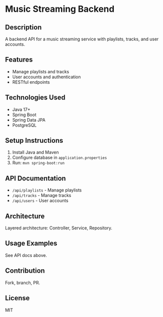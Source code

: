 # Music Streaming Backend

## Description
A backend API for a music streaming service with playlists, tracks, and user accounts.

## Features
- Manage playlists and tracks
- User accounts and authentication
- RESTful endpoints

## Technologies Used
- Java 17+
- Spring Boot
- Spring Data JPA
- PostgreSQL

## Setup Instructions
1. Install Java and Maven
2. Configure database in `application.properties`
3. Run: `mvn spring-boot:run`

## API Documentation
- `/api/playlists` - Manage playlists
- `/api/tracks` - Manage tracks
- `/api/users` - User accounts

## Architecture
Layered architecture: Controller, Service, Repository.

## Usage Examples
See API docs above.

## Contribution
Fork, branch, PR.

## License
MIT
